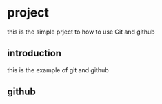 # project


this is the simple prject to how to use Git and github


## introduction 

this is the example of git and github

## github
